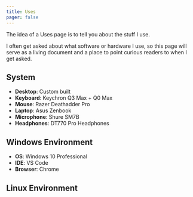 ```yaml
---
title: Uses
pager: false
---
```


The idea of a Uses page is to tell you about the stuff I use.

I often get asked about what software or hardware I use, so this page will serve as a living document and a place to point curious readers to when I get asked.

## System 

- **Desktop**: Custom built
- **Keyboard**: Keychron Q3 Max + Q0 Max
- **Mouse**: Razer Deathadder Pro
- **Laptop**: Asus Zenbook
- **Microphone**: Shure SM7B
- **Headphones**: DT770 Pro Headphones


## Windows Environment

- **OS**: Windows 10 Professional
- **IDE**: VS Code
- **Browser**: Chrome

## Linux Environment
